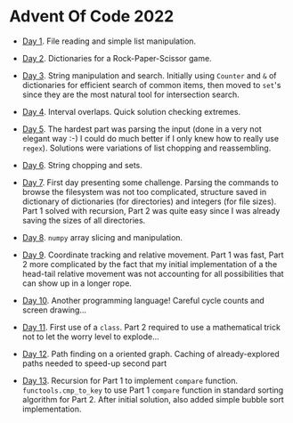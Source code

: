 # Advent Of Code 2022

* [Day 1](Day01.ipynb). File reading and simple list manipulation.

* [Day 2](Day02.ipynb). Dictionaries for a Rock-Paper-Scissor game.

* [Day 3](Day03.ipynb). String manipulation and search. Initially using `Counter` and `&` of dictionaries for efficient search of common items, then moved to `set`'s since they are the most natural tool for intersection search.

* [Day 4](Day04.ipynb). Interval overlaps. Quick solution checking extremes.

* [Day 5](Day05.ipynb). The hardest part was parsing the input (done in a very not elegant way :-) I could do much better if I only knew how to really use `regex`). Solutions were variations of list chopping and reassembling.

* [Day 6](Day06.ipynb). String chopping and sets.

* [Day 7](Day07.ipynb). First day presenting some challenge. Parsing the commands to browse the filesystem was not too complicated, structure saved in dictionary of dictionaries (for directories) and integers (for file sizes). Part 1 solved with recursion, Part 2 was quite easy since I was already saving the sizes of all directories.

* [Day 8](Day08.ipynb). `numpy` array slicing and manipulation.

* [Day 9](Day09.ipynb). Coordinate tracking and relative movement. Part 1 was fast, Part 2 more complicated by the fact that my initial implementation of a the head-tail relative movement was not accounting for all possibilities that can show up in a longer rope.

* [Day 10](Day10.ipynb). Another programming language! Careful cycle counts and screen drawing...

* [Day 11](Day11.ipynb). First use of a `class`. Part 2 required to use a mathematical trick not to let the worry level to explode...

* [Day 12](Day12.ipynb). Path finding on a oriented graph. Caching of already-explored paths needed to speed-up second part

* [Day 13](Day13.ipynb). Recursion for Part 1 to implement `compare` function. `functools.cmp_to_key` to use Part 1 `compare` function in standard sorting algorithm for Part 2. After initial solution, also added simple bubble sort implementation.
